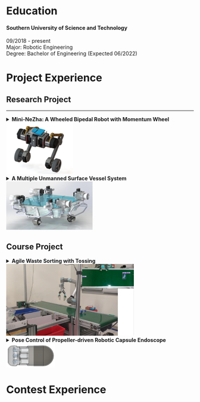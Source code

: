
# Education
#### Southern University of Science and Technology
09/2018 - present  
Major:  Robotic Engineering  
Degree:	Bachelor of Engineering (Expected 06/2022)  

# Project Experience  
## Research Project  
---
<details>
<summary><strong>Mini-NeZha: A Wheeled Bipedal Robot with Momentum Wheel</strong></summary>
10/2020 - 06/2021<br>
<a href="https://www.wzhanglab.site/" target="_blank">Control & Learning for Robotics and Autonomy(CLEAR) Lab</a>
<ul>
<li>Participated in the mechanical design of the robot.</li>
<li>Implemented the electric control system of the robot (motor selection and control, high-speed CAN bus communication, etc.) based on STM32 MCU and UpBoard with Linux.</li>
<li>Constructed the multithreaded <a href="https://github.com/Nokkxz/Mini-Nezha" target="_blank">code framework</a> based on C++ object-oriented programming and finite state machine.</li>
<li>Built a simplified simulation model of the robot in Simulink, designed a <a href="https://github.com/Nokkxz/Mini-Nezha-Control" target="_blank">model-based LQR controller</a> and realized trajectory, speed, tilt, squat, and jump control of the robot.</li>
<li>Received the “Special Funds for the Cultivation of Guangdong College Students’ Scientific and Technological Innovation”</li>
</ul>
</details>
<img src="/Pictures/Mini-Nezha.png" width="180" height="139"/>

<details>
<summary><strong>A Multiple Unmanned Surface Vessel System</strong></summary>
12/2019 - 06/2020<br>
<a href="https://www.wzhanglab.site/" target="_blank">Control & Learning for Robotics and Autonomy(CLEAR) Lab</a>
<ul>
<li>Implemented a <a href="https://github.com/Nokkxz/Vessel" target="_blank">real-time operating system</a> for the vessel with RT-thread.</li>
<li>Accomplished GPS+IMU data processing, real-time speed control of multiple propellers and the docking control between two vessels with servos.</li>
<li>Realized localization between vessels based on OpenCV and AprilTag.</li>
<li>Selected as the “National College Students’ Innovative Entrepreneurial Training Program”.</li>
</ul>
</details>
<img src="/Pictures/Vessel.jpg" width="232" height="130"/>

## Course Project
<details>
<summary><strong>Agile Waste Sorting with Tossing</strong></summary>
Collaborative Robot Learning Course
<ul>
<li>Implement the automatic collection and cleaning of garbage data based on MOG2 algorithm.</li>
<li>Deployed and trained YOLOv5 object detection neural network by Python with other teammates.</li>
<li>Accomplished inverse kinematics and path planning of the Franka robotic arm and control of a pneumatic gripper with other teammates.</li>
</ul>
</details>
<img src="/Pictures/WasteSorting.png" width="343" height="193"/>
<details>
<summary><strong>Pose Control of Propeller-driven Robotic Capsule Endoscope</strong></summary>
<ul>
<li>Built the <a href="https://github.com/Nokkxz/Capsule-Endoscope" target="_blank">hydrodynamic model</a> of the propeller-driven capsule endoscope, implemented its simulation with Matlab.</li>
<li>Realized <a href="https://github.com/Nokkxz/Capsule-Endoscope" target="_blank">pose and speed control</a> of the capsule with PID and LQR controller in simulation.</li>
</ul>
</details>
<img src="/Pictures/Capsule.png" width="130" height="66"/>

# Contest Experience
